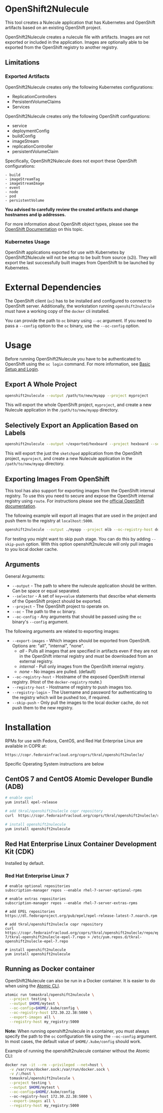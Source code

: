 # OpenShift2Nulecule

This tool creates a Nulecule application that has Kubernetes and OpenShift
artifacts based on an existing OpenShift project.

OpenShift2Nulecule creates a nulecule file with artifacts.  Images are
not exported or included in the application.  Images are optionally able
to be exported from the OpenShift registry to another registry.

## Limitations

### Exported Artifacts

OpenShift2Nulecule creates only the following Kubernetes configurations:

  - ReplicationControllers
  - PersistentVolumeClaims
  - Services

OpenShift2Nulecule creates only the following OpenShift configurations:

  - service
  - deploymentConfig
  - buildConfig
  - imageStream
  - replicationController
  - persistentVolumeClaim

  Specifically, OpenShift2Nulecule does not export these OpenShift
  configurations:

    - build
    - imageStreamTag
    - imageStreamImage
    - event
    - node
    - pod
    - persistentVolume
 
**You advised to carefully review the created artifacts and change
hostnames and ip addresses.**

For more information about
OpenShift object types, please see the [OpenShift
Documentation](https://docs.openshift.com/enterprise/3.0/cli_reference/basic_cli_operations.html#object-types)
on this topic.

### Kubernetes Usage

OpenShift applications exported for use with Kubernetes by
OpenShift2Nulecule will not be setup to be built from source (s2i).
They will export the last successfully built images from OpenShift to
be launched by Kubernetes.

# External Dependencies

The OpenShift client (`oc`) has to be installed and configured to connect
to OpenShift server.  Additionally, the workstation running
`openshift2nulecule` must have a working copy of the `docker` cli
installed.

You can provide the path to `oc` binary using `--oc` argument. If you
need to pass a `--config` option to the `oc` binary, use the `--oc-config`
option.

# Usage

Before running OpenShift2Nulecule you have to be
authenticated to OpenShift using the `oc login`
command. For more information, see [Basic Setup and
Login](https://docs.openshift.com/enterprise/3.0/cli_reference/get_started_cli.html#basic-setup-and-login).

## Export A Whole Project

```sh
openshift2nulecule --output /path/to/new/myapp --project myproject
```
This will export the whole OpenShift project, `myproject`, and create
a new Nulecule application in the `/path/to/new/myapp` directory.

## Selectively Export an Application Based on Labels

```bash
openshift2nulecule --output ~/exported/hexboard --project hexboard --selector app=sketchpod
```

This will export the just the `sketchpod` application from the OpenShift
project, `myproject`, and create a new Nulecule application in the
`/path/to/new/myapp` directory.


## Exporting Images From OpenShift

This tool has also support for exporting images from the
OpenShift internal registry.  To use this you need to
secure and expose the OpenShift internal registry using
`route`. For instructions please see the [official OpenShift
documentation](https://docs.openshift.org/latest/install_config/install/docker_registry.html#exposing-the-registry).

The following example will export all images that are used in the project
and push them to the registry at `localhost:5000`.

```sh
openshift2nulecule --output ./myapp --project mlb --oc-registry-host docker-registry.cdk.10.2.2.2.xip.io --export-images all --registry-host localhost:5000 
```
For testing you might want to skip push stage. You can do this by adding
`--skip-push` option.  With this option openshift2nulecule will only
pull images to you local docker cache.


## Arguments

General Arguments:
  - `--output` - The path to where the nulecule application should
                 be written.  Can be space or equal separated.
  - `--selector` - A set of `key=value` statements that describe what
                   elements of the OpenShift project should be exported.
  - `--project` - The OpenShift project to operate on. 
  - `--oc` - The path to the `oc` binary.
  - `--oc-config` - Any arguments that should be passed using the `oc`
                    binary's `--config` argument.

The following arguments are related to exporting images:

  - `--export-images` - Which images should be exported from
                        OpenShift. Options are: "all", "internal", "none".
    - *all* - Pulls all images that are specified in artifacts even if
              they are not in the OpenShift internal registry and must
              be downloaded from an external registry.
    - *internal* - Pull only images from the OpenShift internal registry.
    - *none* - No images are pulled. (default)
  - `--oc-registry-host` - Hostname of the exposed OpenShift internal
                           registry.  (Host of the `docker-registry`
                           route.)
  - `--registry-host` - Hostname of registry to push images too.
  - `--registry-login` - The Username and password for authenticating to 
                         the registry which will be pushed too,
                         if required.
  - `--skip-push` - Only pull the images to the local docker cache, do not
                    push them to the new registry.

# Installation

RPMs for use with Fedora, CentOS, and Red Hat Enterprise Linux are
available in COPR at:

`https://copr.fedorainfracloud.org/coprs/tkral/openshift2nulecle/`

Specific Operating System instructions are below

## CentOS 7 and CentOS Atomic Developer Bundle (ADB)

```sh
# enable epel
yum install epel-release

# add tkral/openshift2nulecle copr repository
curl  https://copr.fedorainfracloud.org/coprs/tkral/openshift2nulecle/repo/epel-7/tkral-openshift2nulecle-epel-7.repo > /etc/yum.repos.d/tkral-openshift2nulecle-epel-7.repo

# install openshift2nulecule
yum install openshift2nulecule
```

## Red Hat Enterprise Linux Container Development Kit (CDK)

Installed by default.

### Red Hat Enterprise Linux 7

```
# enable optional repositories
subscription-manager repos --enable rhel-7-server-optional-rpms 

# enable extras repositories
subscription-manager repos --enable rhel-7-server-extras-rpms

# add EPEL repositories
https://dl.fedoraproject.org/pub/epel/epel-release-latest-7.noarch.rpm

# add tkral/openshift2nulecle copr repository
curl  https://copr.fedorainfracloud.org/coprs/tkral/openshift2nulecle/repo/epel-7/tkral-openshift2nulecle-epel-7.repo > /etc/yum.repos.d/tkral-openshift2nulecle-epel-7.repo

# install openshift2nulecule
yum install openshift2nulecule
```

## Running as Docker container

OpenShift2Nulecule can also be run in a Docker container.  It is easier to do when using the [Atomic CLI](https://github.com/projectatomic/atomic).

```sh
atomic run tomaskral/openshift2nulecule \
  --project testing \
  --output $HOME/mytest \
  --oc-config=$HOME/.kube/config \
  --oc-registry-host 172.30.22.38:5000 \
  --export-images all \
  --registry-host my_registry:5000
```

**Note:** When running openshift2nulecule in a container, you must always
specify the path to the `oc` configuration file using the `--oc-config`
argument.  In most cases, the default value of `$HOME/.kube/config`
should work.

Example of running the openshift2nulecule container without the Atomic CLI:

```sh
docker run -it --rm --privileged --net=host \
  -v /var/run/docker.sock:/var/run/docker.sock \
  -v /:/host \
  tomaskral/openshift2nulecule \
  --project testing \
  --output $HOME/mytest \
  --oc-config=$HOME/.kube/config
  --oc-registry-host 172.30.22.38:5000 \
  --export-images all \
  --registry-host my_registry:5000
```
